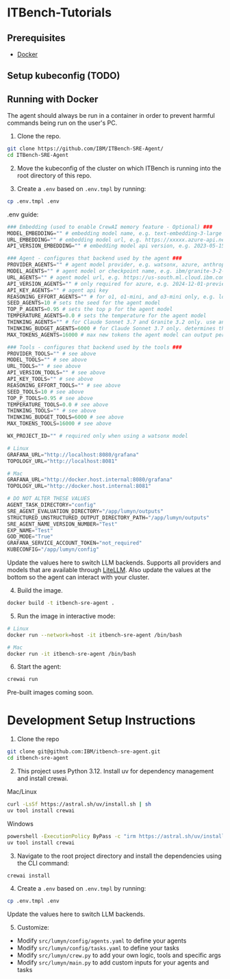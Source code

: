 # ITBench-Tutorials

## Prerequisites
- [Docker](https://docs.docker.com/get-started/get-docker/)

## Setup kubeconfig (TODO)

## Running with Docker
The agent should always be run in a container in order to prevent harmful commands being run on the user's PC.  

1. Clone the repo.
```bash
git clone https://github.com/IBM/ITBench-SRE-Agent/
cd ITBench-SRE-Agent
```

2. Move the kubeconfig of the cluster on which ITBench is running into the root directory of this repo.

3. Create a `.env` based on `.env.tmpl` by running:
```bash
cp .env.tmpl .env
```
.env guide:
```python
### Embedding (used to enable CrewAI memory feature - Optional) ### 
MODEL_EMBEDDING="" # embedding model name, e.g. text-embedding-3-large
URL_EMBEDDING="" # embedding model url, e.g. https://xxxxx.azure-api.net/openai/deployments/text-embedding-3-large-1/embeddings?api-version=2023-05-15
API_VERSION_EMBEDDING="" # embedding model api version, e.g. 2023-05-15 (same as the end of the url)

### Agent - configures that backend used by the agent ### 
PROVIDER_AGENTS="" # agent model provider, e.g. watsonx, azure, anthropic, openai
MODEL_AGENTS="" # agent model or checkpoint name, e.g. ibm/granite-3-2-8b-instruct, gpt-4o, gpt-4o-2024-11-20
URL_AGENTS="" # agent model url, e.g. https://us-south.ml.cloud.ibm.com (no url required for openai)
API_VERSION_AGENTS="" # only required for azure, e.g. 2024-12-01-preview
API_KEY_AGENTS="" # agent api key
REASONING_EFFORT_AGENTS="" # for o1, o1-mini, and o3-mini only, e.g. low, medium, high
SEED_AGENTS=10 # sets the seed for the agent model
TOP_P_AGENTS=0.95 # sets the top p for the agent model
TEMPERATURE_AGENTS=0.0 # sets the temperature for the agent model
THINKING_AGENTS="" # for Claude Sonnet 3.7 and Granite 3.2 only. use anthropic for CS3.7 and wx for G3.2. leave empty to use these models without thinking
THINKING_BUDGET_AGENTS=6000 # for Claude Sonnet 3.7 only. determines the number of thinking token allowed
MAX_TOKENS_AGENTS=16000 # max new tokens the agent model can output per call

### Tools - configures that backend used by the tools ###
PROVIDER_TOOLS="" # see above
MODEL_TOOLS="" # see above
URL_TOOLS="" # see above
API_VERSION_TOOLS="" # see above
API_KEY_TOOLS="" # see above
REASONING_EFFORT_TOOLS="" # see above
SEED_TOOLS=10 # see above
TOP_P_TOOLS=0.95 # see above
TEMPERATURE_TOOLS=0.0 # see above
THINKING_TOOLS="" # see above
THINKING_BUDGET_TOOLS=6000 # see above
MAX_TOKENS_TOOLS=16000 # see above

WX_PROJECT_ID="" # required only when using a watsonx model

# Linux
GRAFANA_URL="http://localhost:8080/grafana"
TOPOLOGY_URL="http://localhost:8081"

# Mac
GRAFANA_URL="http://docker.host.internal:8080/grafana"
TOPOLOGY_URL="http://docker.host.internal:8081"

# DO NOT ALTER THESE VALUES
AGENT_TASK_DIRECTORY="config"
SRE_AGENT_EVALUATION_DIRECTORY="/app/lumyn/outputs"
STRUCTURED_UNSTRUCTURED_OUTPUT_DIRECTORY_PATH="/app/lumyn/outputs"
SRE_AGENT_NAME_VERSION_NUMBER="Test"
EXP_NAME="Test"
GOD_MODE="True"
GRAFANA_SERVICE_ACCOUNT_TOKEN="not_required" 
KUBECONFIG="/app/lumyn/config"
```

Update the values here to switch LLM backends. Supports all providers and models that are available through [LiteLLM](https://docs.litellm.ai/docs/providers). Also update the values at the bottom so the agent can interact with your cluster.

4. Build the image.
```bash
docker build -t itbench-sre-agent .
```

5. Run the image in interactive mode:
```bash
# Linux
docker run --network=host -it itbench-sre-agent /bin/bash

# Mac
docker run -it itbench-sre-agent /bin/bash
```
6. Start the agent:
```bash
crewai run
```

Pre-built images coming soon.

# Development Setup Instructions
1. Clone the repo
```bash
git clone git@github.com:IBM/itbench-sre-agent.git
cd itbench-sre-agent
```

2. This project uses Python 3.12. Install uv for dependency management and install crewai.  

Mac/Linux
```bash
curl -LsSf https://astral.sh/uv/install.sh | sh
uv tool install crewai
```
  
Windows  
```bash
powershell -ExecutionPolicy ByPass -c "irm https://astral.sh/uv/install.ps1 | iex"
uv tool install crewai
```
3. Navigate to the root project directory and install the dependencies using the CLI command:
```bash
crewai install
```
  
4. Create a `.env` based on `.env.tmpl` by running:
```bash
cp .env.tmpl .env
```
Update the values here to switch LLM backends.
  
5. Customize:  
- Modify `src/lumyn/config/agents.yaml` to define your agents
- Modify `src/lumyn/config/tasks.yaml` to define your tasks
- Modify `src/lumyn/crew.py` to add your own logic, tools and specific args
- Modify `src/lumyn/main.py` to add custom inputs for your agents and tasks
